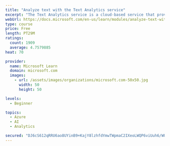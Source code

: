 ```yaml
---
title: "Analyze text with the Text Analytics service"
excerpt: "The Text Analytics service is a cloud-based service that provides advanced natural language processing over raw text for sentiment analysis, key phrase extraction, named entity recognition, and language detection."
webUrl: https://docs.microsoft.com/en-us/learn/modules/analyze-text-with-text-analytics-service/
type: course
price: Free
length: PT29M
ratings:
  count: 1909
  average: 4.7579885
heat: 70

provider:
  name: Microsoft Learn
  domain: microsoft.com
  images:
    - url: /assets/images/organizations/microsoft.com-50x50.jpg
      width: 50
      height: 50

levels:
  - Beginner

topics:
  - Azure
  - AI
  - Analytics

secured: "DJ6cS612qRRU6ao8UYinB9+KajY8lzhfdYmwTWpmaC2IXeoLWQP6viUuh6/WULQbZ+hSBie/7yxrMpB2uwBv+hx8DIX9YUzOsyG06MS0a2QJLlmg2/GdUYtezcqw/isIbEBHDEjU6PQ6gJ+2r/jl1Z0MVAoE25fvAYeXSwQhFsU9OTzikZDndr9ZNTuKc/yqRlzsEaRIXRD4YGxYLxNO5bsvlq2+HAXSmVmni5evgF0rsozIvR6HkvCdWvYdcf8f2IvI2r8Wh7OdGlqbVO748Y0dGM8wY8DZ/RIIoX2ti4fh0oZE15vwnmA7hM8Xv/Tq9SKa7lyNoIJqNJVr6+TjrGz2T+DZg63UmDKoEP4/SHvJ8mxZi7K7Zyr/AKjbWyiv7xlQzpkxn24FP8DkzWncyxLXhv0TQ7qyfaoYzSy6sLw=;4wMUSvgxD8wCYn42NOgx8w=="
---
```


